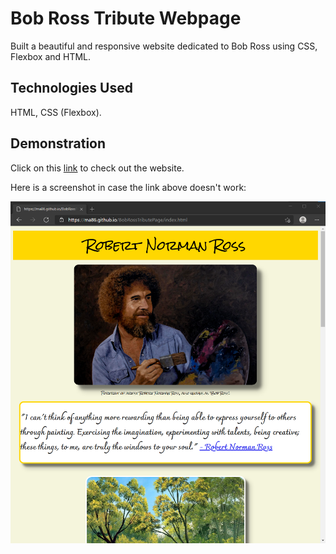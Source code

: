 # Bob Ross Tribute Webpage

Built a beautiful and responsive website dedicated to Bob Ross using CSS, Flexbox and HTML.

## Technologies Used

HTML, CSS (Flexbox).

## Demonstration

Click on this [link](https://ma86.github.io/BobRossTributePage/index.html) to check out the website.

Here is a screenshot in case the link above doesn't work:

![Tribute Page](screenshot.png)
